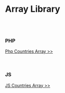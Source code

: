 <html lang="en">
  <head> 
    <meta charset="utf-8">
    <meta name="viewport" content="width=device-width, initial-scale=1, shrink-to-fit=no"> 
  </head>
  <body>
    <main class="container">
      <h1>Array Library</h1> 
      <br>
      <br>
      <h3>PHP</h3> 
      <div class="list-group"> 
        <a href="https://github.com/AyhanALTINOK/arrays/blob/master/timezone.php" class="list-group-item list-group-item-action">
          Php Countries Array >>
        </a> 
      </div>
      <br>
      <br>
      <h3>JS</h3>
      <div class="list-group"> 
        <a href="https://github.com/AyhanALTINOK/arrays/blob/master/timezone.js" class="list-group-item list-group-item-action">
          JS Countries Array >> 
        </a> 
      </div> 
    </main>

  </body>
</html>
